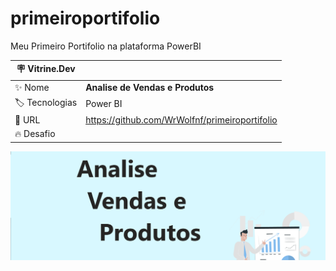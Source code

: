 # primeiroportifolio
Meu Primeiro Portifolio na plataforma PowerBI

| :placard: Vitrine.Dev |     |
| -------------  | --- |
| :sparkles: Nome        | **Analise de Vendas e Produtos**
| :label: Tecnologias | Power BI
| :rocket: URL         | https://github.com/WrWolfnf/primeiroportifolio
| :fire: Desafio     |

<!-- Inserir imagem com a #vitrinedev ao final do link -->
![](https://raw.githubusercontent.com/WrWolfnf/primeiroportifolio/main/Captura%20de%20tela%202023-10-05%20175903.png#vitrinedev)
